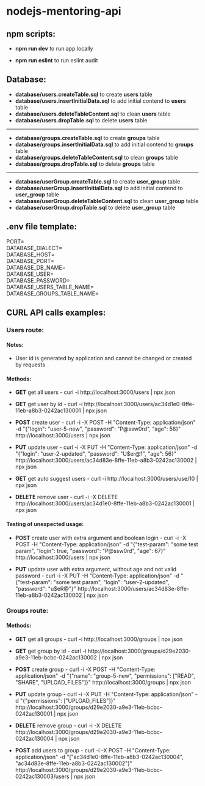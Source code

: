 # nodejs-mentoring-api

## npm scripts:

* **npm run dev** to run app locally

* **npm run eslint** to run eslint audit

## Database:

* **database/users.createTable.sql** to create **users** table
* **database/users.insertInitialData.sql** to add initial contend to **users** table
* **database/users.deleteTableContent.sql** to clean **users** table
* **database/users.dropTable.sql** to delete **users** table

---

* **database/groups.createTable.sql** to create **groups** table
* **database/groups.insertInitialData.sql** to add initial contend to **groups** table
* **database/groups.deleteTableContent.sql** to clean **groups** table
* **database/groups.dropTable.sql** to delete **groups** table

---

* **database/userGroup.createTable.sql** to create **user_group** table
* **database/userGroup.insertInitialData.sql** to add initial contend to **user_group** table
* **database/userGroup.deleteTableContent.sql** to clean **user_group** table
* **database/userGroup.dropTable.sql** to delete **user_group** table

## .env file template:
PORT=  
DATABASE_DIALECT=  
DATABASE_HOST=  
DATABASE_PORT=  
DATABASE_DB_NAME=  
DATABASE_USER=  
DATABASE_PASSWORD=  
DATABASE_USERS_TABLE_NAME=  
DATABASE_GROUPS_TABLE_NAME=  

## CURL API calls examples:

### Users route:

#### Notes:

* User id is generated by application and cannot be changed or created by requests

#### Methods:

* **GET** get all users - curl -i http://localhost:3000/users | npx json

* **GET** get user by id - curl -i http://localhost:3000/users/ac34d1e0-8ffe-11eb-a8b3-0242ac130001 | npx json

* **POST** create user - curl -i -X POST -H "Content-Type: application/json" -d "{\"login\": \"user-5-new\", \"password\": \"P@ssw0rd\", \"age\": 56}" http://localhost:3000/users | npx json

* **PUT** update user - curl -i -X PUT -H "Content-Type: application/json" -d "{\"login\": \"user-2-updated\", \"password\": \"U$er@1\", \"age\": 56}" http://localhost:3000/users/ac34d83e-8ffe-11eb-a8b3-0242ac130002 | npx json

* **GET** get auto suggest users - curl -i http://localhost:3000/users/use/10 | npx json

* **DELETE** remove user - curl -i -X DELETE http://localhost:3000/users/ac34d1e0-8ffe-11eb-a8b3-0242ac130001 | npx json

#### Testing of unexpected usage:

* **POST** create user with extra argument and boolean login - curl -i -X POST -H "Content-Type: application/json" -d "{\"test-param\": \"some test param\", \"login\": true, \"password\": \"P@ssw0rd\", \"age\": 67}" http://localhost:3000/users | npx json

* **PUT** update user with extra argument, without age and not valid password - curl -i -X PUT -H "Content-Type: application/json" -d "{\"test-param\": \"some test param\", \"login\": \"user-2-updated\", \"password\": \"u$eR@\"}" http://localhost:3000/users/ac34d83e-8ffe-11eb-a8b3-0242ac130002 | npx json

### Groups route:

#### Methods:

* **GET** get all groups - curl -i http://localhost:3000/groups | npx json

* **GET** get group by id - curl -i http://localhost:3000/groups/d29e2030-a9e3-11eb-bcbc-0242ac130002 | npx json

* **POST** create group - curl -i -X POST -H "Content-Type: application/json" -d "{\"name\": \"group-5-new\", \"permissions\": [\"READ\", \"SHARE\", \"UPLOAD_FILES\"]}" http://localhost:3000/groups | npx json

* **PUT** update group - curl -i -X PUT -H "Content-Type: application/json" -d "{\"permissions\": [\"UPLOAD_FILES\"]}" http://localhost:3000/groups/d29e2030-a9e3-11eb-bcbc-0242ac130001 | npx json

* **DELETE** remove group - curl -i -X DELETE http://localhost:3000/groups/d29e2030-a9e3-11eb-bcbc-0242ac130004 | npx json

* **POST** add users to group - curl -i -X POST -H "Content-Type: application/json" -d "[\"ac34d1e0-8ffe-11eb-a8b3-0242ac130004\", \"ac34d83e-8ffe-11eb-a8b3-0242ac130002\"]" http://localhost:3000/groups/d29e2030-a9e3-11eb-bcbc-0242ac130003/users | npx json
